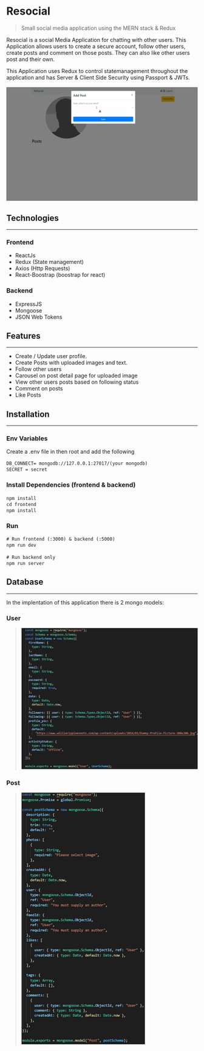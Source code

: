 # Resocial

> Small social media application using the MERN stack & Redux

Resocial is a social Media Application for chatting with other users. This Application allows users to create a secure account, follow other users, create posts and comment on those posts. They can also like other users post and their own.

This Application uses Redux to control statemanagement throughout the application and has Server & Client Side Security using Passport & JWTs.

![image](/uploads/resocial.gif)

## Technologies

---

### Frontend

- ReactJs
- Redux (State management)
- Axios (Http Requests)
- React-Boostrap (boostrap for react)

### Backend

- ExpressJS
- Mongoose
- JSON Web Tokens

## Features

---

- Create / Update user profile.
- Create Posts with uploaded images and text.
- Follow other users
- Carousel on post detail page for uploaded image
- View other users posts based on following status
- Comment on posts
- Like Posts

## Installation

---

### Env Variables

Create a .env file in then root and add the following

```
DB_CONNECT= mongodb://127.0.0.1:27017/(your mongodb)
SECRET = secret
```

### Install Dependencies (frontend & backend)

```
npm install
cd frontend
npm install

```

### Run

```
# Run frontend (:3000) & backend (:5000)
npm run dev

# Run backend only
npm run server
```

## Database

---

In the implentation of this application there is 2 mongo models:

### User

> ![image](/uploads/user.png)

### Post

> ![image](/uploads/post.png)
